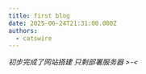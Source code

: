 ```yaml
---
title: first blog
date: 2025-06-24T21:31:00.000Z
authors:
  - catswire
---
```

*初步完成了网站搭建 只剩部署服务器 >-<*
